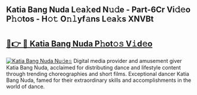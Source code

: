 ## Katia Bang Nuda L𝚎a𝚔ed N𝚞𝚍e - Part-6Cr Vi𝚍𝚎o P𝚑𝚘tos - H𝚘𝚝 O𝚗𝚕yf𝚊ns L𝚎a𝚔s XNVBt

# <h2><a href="http://kfcidta.oniu.top/?m=Katia+Bang+Nuda">🔗👉 🔴 Katia Bang Nuda P𝚑ot𝚘𝚜 V𝚒d𝚎o</a></h2>

[![Katia Bang Nuda Nu𝚍e𝚜](https://i.imgur.com/0qMVB7G.gif)](http://kfcidta.oniu.top/?m=Katia+Bang+Nuda)
Digital media provider and amusement giver Katia Bang Nuda, acclaimed for distributing dance and lifestyle content through trending choreographies and short films. Exceptional dancer Katia Bang Nuda, famed for their extraordinary skills and accomplishments in the world of dance.  
